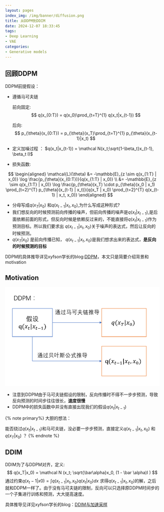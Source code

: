 ```yaml
---
layout: pages
index_img: /img/banner/diffusion.png
title: 从DDPM到DDIM
date: 2024-12-07 18:33:45
tags:
- Deep Learning
- VAE
categories:
- Generative models
---
```


## 回顾DDPM

DDPM前提假设：

* 遵循马可夫链

  前向固定:
  $$
  q(x_{0:T}) = q(x_0)\prod_{t=T}^{1} q(x_t|x_{t-1})
  $$
  

  后向:
  $$
  p_{\theta}(x_{0:T}) = p_{\theta}(x_T)\prod_{t=T}^{1} p_{\theta}(x_{t-1}|x_t)
  $$
  
* 定义加噪过程 ： $q(x_t|x_{t-1}) = \mathcal N(x_t;\sqrt{1-\beta_t}x_{t-1}, \beta_t I)$

* 损失函数:

$$
\begin{aligned}
\mathcal{L}(\theta) &= -\mathbb{E}_{z \sim q(x_{1:T} | x_0)} \log \frac{p_{\theta}(x_{0:T})}{q(x_{1:T} | x_0)} \\
&= -\mathbb{E}_{z \sim q(x_{1:T} | x_0)} \log \frac{p_{\theta}(x_T) \cdot p_{\theta}(x_0 | x_1) \prod_{t=2}^{T} p_{\theta}(x_{t-1} | x_t)}{q(x_T | x_0) \prod_{t=2}^{T} q(x_{t-1} | x_t, x_0)}
\end{aligned}
$$



* 分母写成$q(x_{T}|x_0)$ 和$q(x_{t-1}|x_t, x_0)$,为什么写成这种形式?
* 我们想反向的时候预测前向传播的噪声，但前向传播的噪声是$q(x_{t}|x_{t-1})$,是后面依赖前面的形式，但反向时候是依赖反过来的，不能直接将$q(x_{t}|x_{t-1})$作为预测目标。所以我们要求出 $q(x_{t-1}|x_t, x_0)$关于噪声的表达式，然后让反向的时候预测。
* $q(x_{T}|x_0)$ 是前向传播已知， $q(x_{t-1}|x_t, x_0)$是我们想求出来的表达式，**是反向的时候预测的目标**

DDPM的具体推导详见xyfson学长的blog:[DDPM](https://xyfjason.top/blog-main/2022/09/29/%E4%BB%8EVAE%E5%88%B0DDPM/)，本文只是简要介绍背景和motivation

## Motivation

![](/img/diffusion/DDIM.png)

* 注意到DDPM由于马可夫链假设的限制，反向传播时不得不一步步预测，导致反向预测的时间步往往很长，**速度很慢**
* DDPM中的损失函数中并没有直接出现我们的假设$q(x_t|x_{t-1})$

{% note primary%}
大胆的想法：

能否绕过$q(x_t|x_{t-1})$和马可夫链，没必要一步步预测，直接定义$q(x_{t-1}|x_t, x_0)$ 和$q(x_{T}|x_0)$ ？
{% endnote %}



## DDIM

DDIM为了与DDPM对齐，定义:
$$
q(x_T|x_0) = \mathcal N (x_t; \sqrt{\bar\alpha}x_0, (1 - \bar \alpha)I )
$$
通过约束$q(x_t-1|x0) = \int q(x_{t-1}|x_t, x_0) q(x_t|x_0)dx$ 求得$q(x_{t-1}|x_t, x_0)$的解，之后就和DDPM一样了。由于没有马可夫链的限制，反向可以只选择原DDPM时间步的一个子集进行训练和预测，大大提高速度。

具体推导见详见xyfson学长的blog：[DDIM与加速采样](https://xyfjason.top/blog-main/2022/12/14/DDIM%E4%B8%8E%E5%8A%A0%E9%80%9F%E9%87%87%E6%A0%B7)
